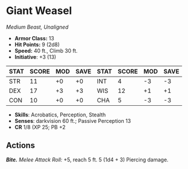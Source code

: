 # Giant Weasel

*Medium Beast, Unaligned*

- **Armor Class:** 13
- **Hit Points:** 9 (2d8)
- **Speed:** 40 ft., Climb 30 ft.
- **Initiative**: +3 (13)

|STAT|SCORE|MOD|SAVE|STAT|SCORE|MOD|SAVE|
| --- | --- | --- | ---- |---| --- | --- | ---- |
| STR | 11 | +0 | +0 | INT | 4 | -3 | -3 |
| DEX | 17 | +3 | +3 | WIS | 12 | +1 | +1 |
| CON | 10 | +0 | +0 | CHA | 5 | -3 | -3 |

- **Skills**: Acrobatics, Perception, Stealth
- **Senses**: darkvision 60 ft.; Passive Perception 13
- **CR** 1/8 (XP 25; PB +2

## Actions

***Bite.*** *Melee Attack Roll:* +5, reach 5 ft. 5 (1d4 + 3) Piercing damage.

